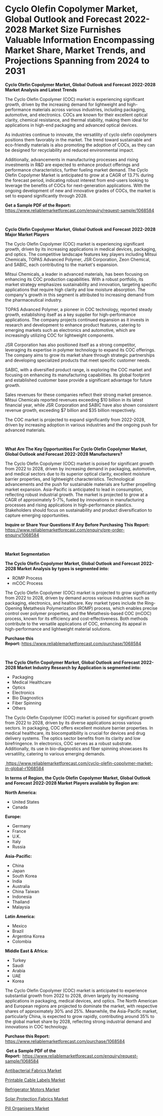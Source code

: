 <p><h1>Cyclo Olefin Copolymer Market, Global Outlook and Forecast 2022-2028 Market Size Furnishes Valuable Information Encompassing Market Share, Market Trends, and Projections Spanning from 2024 to 2031</h1></p><p><strong>Cyclo Olefin Copolymer Market, Global Outlook and Forecast 2022-2028 Market Analysis and Latest Trends</strong></p>
<p><p>The Cyclo Olefin Copolymer (COC) market is experiencing significant growth, driven by the increasing demand for lightweight and high-performance materials across various industries, including packaging, automotive, and electronics. COCs are known for their excellent optical clarity, chemical resistance, and thermal stability, making them ideal for applications in high-end packaging and advanced optical devices. </p><p>As industries continue to innovate, the versatility of cyclo olefin copolymers positions them favorably in the market. The trend toward sustainable and eco-friendly materials is also promoting the adoption of COCs, as they can be designed for recyclability and reduced environmental impact. </p><p>Additionally, advancements in manufacturing processes and rising investments in R&D are expected to enhance product offerings and performance characteristics, further fueling market demand. The Cyclo Olefin Copolymer Market is anticipated to grow at a CAGR of 13.7% during the forecast period, indicating robust interest from end-users looking to leverage the benefits of COCs for next-generation applications. With the ongoing development of new and innovative grades of COCs, the market is set to expand significantly through 2028.</p></p>
<p><strong>Get a Sample PDF of the Report:&nbsp;</strong> <a href="https://www.reliablemarketforecast.com/enquiry/request-sample/1068584?utm_campaign=1839&utm_medium=2&utm_source=Github&utm_content=ia&utm_term=03122024&utm_id=cyclo-olefin-copolymer-market-global-outlook-and-forecast-2022-2028">https://www.reliablemarketforecast.com/enquiry/request-sample/1068584</a></p>
<p>&nbsp;</p>
<p><strong>Cyclo Olefin Copolymer Market, Global Outlook and Forecast 2022-2028 Major Market Players</strong></p>
<p><p>The Cyclo Olefin Copolymer (COC) market is experiencing significant growth, driven by its increasing applications in medical devices, packaging, and optics. The competitive landscape features key players including Mitsui Chemicals, TOPAS Advanced Polymer, JSR Corporation, Zeon Chemical, and SABIC, each contributing to the market's expansion.</p><p>Mitsui Chemicals, a leader in advanced materials, has been focusing on enhancing its COC production capabilities. With a robust portfolio, its market strategy emphasizes sustainability and innovation, targeting specific applications that require high clarity and low moisture absorption. The company's growth in this segment is attributed to increasing demand from the pharmaceutical industry.</p><p>TOPAS Advanced Polymer, a pioneer in COC technology, reported steady growth, establishing itself as a key supplier for high-performance applications. The company projects continued expansion as it invests in research and development to enhance product features, catering to emerging markets such as electronics and automotive, which are increasingly utilizing COC for lightweight components.</p><p>JSR Corporation has also positioned itself as a strong competitor, leveraging its expertise in polymer technology to expand its COC offerings. The company aims to grow its market share through strategic partnerships and developing specialized products that meet specific customer needs.</p><p>SABIC, with a diversified product range, is exploring the COC market and focusing on enhancing its manufacturing capabilities. Its global footprint and established customer base provide a significant advantage for future growth.</p><p>Sales revenues for these companies reflect their strong market presence. Mitsui Chemicals reported revenues exceeding $10 billion in its latest financial year, while JSR Corporation and SABIC have also shown consistent revenue growth, exceeding $7 billion and $35 billion respectively.</p><p>The COC market is projected to expand significantly from 2022-2028, driven by increasing adoption in various industries and the ongoing push for advanced materials.</p></p>
<p>&nbsp;</p>
<p><strong>What Are The Key Opportunities For Cyclo Olefin Copolymer Market, Global Outlook and Forecast 2022-2028 Manufacturers?</strong></p>
<p><p>The Cyclo Olefin Copolymer (COC) market is poised for significant growth from 2022 to 2028, driven by increasing demand in packaging, automotive, and medical sectors due to its superior optical clarity, excellent moisture barrier properties, and lightweight characteristics. Technological advancements and the push for sustainable materials are further propelling market expansion. Asia-Pacific is anticipated to lead in consumption, reflecting robust industrial growth. The market is projected to grow at a CAGR of approximately 5-7%, fueled by innovations in manufacturing processes and rising applications in high-performance plastics. Stakeholders should focus on sustainability and product diversification to capture emerging opportunities.</p></p>
<p><strong>Inquire or Share Your Questions If Any Before Purchasing This Report:</strong> <a href="https://www.reliablemarketforecast.com/enquiry/pre-order-enquiry/1068584?utm_campaign=1839&utm_medium=2&utm_source=Github&utm_content=ia&utm_term=03122024&utm_id=cyclo-olefin-copolymer-market-global-outlook-and-forecast-2022-2028">https://www.reliablemarketforecast.com/enquiry/pre-order-enquiry/1068584</a></p>
<p>&nbsp;</p>
<p><strong>Market Segmentation</strong></p>
<p><strong>The Cyclo Olefin Copolymer Market, Global Outlook and Forecast 2022-2028 Market Analysis by types is segmented into:</strong></p>
<p><ul><li>ROMP Process</li><li>mCOC Process</li></ul></p>
<p><p>The Cyclo Olefin Copolymer (COC) market is projected to grow significantly from 2022 to 2028, driven by demand across various industries such as packaging, electronics, and healthcare. Key market types include the Ring-Opening Metathesis Polymerization (ROMP) process, which enables precise control over polymer properties, and the Metathesis-based COC (mCOC) process, known for its efficiency and cost-effectiveness. Both methods contribute to the versatile applications of COC, enhancing its appeal in high-performance and lightweight material solutions.</p></p>
<p><strong>Purchase this Report:&nbsp;</strong><a href="https://www.reliablemarketforecast.com/purchase/1068584?utm_campaign=1839&utm_medium=2&utm_source=Github&utm_content=ia&utm_term=03122024&utm_id=cyclo-olefin-copolymer-market-global-outlook-and-forecast-2022-2028">https://www.reliablemarketforecast.com/purchase/1068584</a></p>
<p>&nbsp;</p>
<p><strong>The Cyclo Olefin Copolymer Market, Global Outlook and Forecast 2022-2028 Market Industry Research by Application is segmented into:</strong></p>
<p><ul><li>Packaging</li><li>Medical Healthcare</li><li>Optics</li><li>Electronics</li><li>Bio Diagnostics</li><li>Fiber Spinning</li><li>Others</li></ul></p>
<p><p>The Cyclo Olefin Copolymer (COC) market is poised for significant growth from 2022 to 2028, driven by its diverse applications across various sectors. In packaging, COC offers excellent moisture barrier properties. In medical healthcare, its biocompatibility is crucial for devices and drug delivery systems. The optics sector benefits from its clarity and low birefringence. In electronics, COC serves as a robust substrate. Additionally, its use in bio-diagnostics and fiber spinning showcases its versatility, catering to various emerging demands.</p></p>
<p><a href="https://www.reliablemarketforecast.com/cyclo-olefin-copolymer-market-in-global-r1068584?utm_campaign=1839&utm_medium=2&utm_source=Github&utm_content=ia&utm_term=03122024&utm_id=cyclo-olefin-copolymer-market-global-outlook-and-forecast-2022-2028">&nbsp;https://www.reliablemarketforecast.com/cyclo-olefin-copolymer-market-in-global-r1068584</a></p>
<p><strong>In terms of Region, the Cyclo Olefin Copolymer Market, Global Outlook and Forecast 2022-2028 Market Players available by Region are:</strong></p>
<p>
    <p> <strong> North America: </strong>
        <ul>
            <li>United States</li>
            <li>Canada</li>
        </ul>
        </p> 
    <p> <strong> Europe: </strong>
        <ul>
            <li>Germany</li>
            <li>France</li>
            <li>U.K.</li>
            <li>Italy</li>
            <li>Russia</li>
        </ul>
        </p> 
    <p> <strong> Asia-Pacific: </strong>
        <ul>
            <li>China</li>
            <li>Japan</li>
            <li>South Korea</li>
            <li>India</li>
            <li>Australia</li>
            <li>China Taiwan</li>
            <li>Indonesia</li>
            <li>Thailand</li>
            <li>Malaysia</li>
        </ul>
        </p> 
    <p> <strong> Latin America: </strong>
        <ul>
            <li>Mexico</li>
            <li>Brazil</li>
            <li>Argentina Korea</li>
            <li>Colombia</li>
        </ul>
        </p> 
    <p> <strong> Middle East & Africa: </strong>
        <ul>
            <li>Turkey</li>
            <li>Saudi</li>
            <li>Arabia</li>
            <li>UAE</li>
            <li>Korea</li>
        </ul>
    </p>
    </p>
<p><p>The Cyclo Olefin Copolymer (COC) market is anticipated to experience substantial growth from 2022 to 2028, driven largely by increasing applications in packaging, medical devices, and optics. The North American and European regions are projected to dominate the market, with respective shares of approximately 30% and 25%. Meanwhile, the Asia-Pacific market, particularly China, is expected to grow rapidly, contributing around 35% to the global market share by 2028, reflecting strong industrial demand and innovations in COC technology.</p></p>
<p><strong>Purchase this Report: </strong><a href="https://www.reliablemarketforecast.com/purchase/1068584?utm_campaign=1839&utm_medium=2&utm_source=Github&utm_content=ia&utm_term=03122024&utm_id=cyclo-olefin-copolymer-market-global-outlook-and-forecast-2022-2028">https://www.reliablemarketforecast.com/purchase/1068584</a></p>
<p>&nbsp;<strong>Get a Sample PDF of the Report:&nbsp;&nbsp;</strong><a href="https://www.reliablemarketforecast.com/enquiry/request-sample/1068584?utm_campaign=1839&utm_medium=2&utm_source=Github&utm_content=ia&utm_term=03122024&utm_id=cyclo-olefin-copolymer-market-global-outlook-and-forecast-2022-2028">https://www.reliablemarketforecast.com/enquiry/request-sample/1068584</a></p>
<p><strong></strong></p>
<p><p><a href="https://issuu.com/reportprime-2/docs/antibacterial-fabrics-market-size-2030.pptx?utm_campaign=1839&utm_medium=2&utm_source=Github&utm_content=ia&utm_term=03122024&utm_id=cyclo-olefin-copolymer-market-global-outlook-and-forecast-2022-2028">Antibacterial Fabrics Market</a></p><p><a href="https://www.linkedin.com/pulse/printable-cable-labels-market-revolution-2024-2031-trends-ydrke?utm_campaign=1839&utm_medium=2&utm_source=Github&utm_content=ia&utm_term=03122024&utm_id=cyclo-olefin-copolymer-market-global-outlook-and-forecast-2022-2028">Printable Cable Labels Market</a></p><p><a href="https://www.linkedin.com/pulse/market-forecasting-change-global-refrigerator-motors-dynamics-tx7rc?utm_campaign=1839&utm_medium=2&utm_source=Github&utm_content=ia&utm_term=03122024&utm_id=cyclo-olefin-copolymer-market-global-outlook-and-forecast-2022-2028">Refrigerator Motors Market</a></p><p><a href="https://issuu.com/reportprime-2/docs/solar-protection-fabrics-market-size-2030.pptx?utm_campaign=1839&utm_medium=2&utm_source=Github&utm_content=ia&utm_term=03122024&utm_id=cyclo-olefin-copolymer-market-global-outlook-and-forecast-2022-2028">Solar Protection Fabrics Market</a></p><p><a href="https://www.linkedin.com/pulse/pill-organisers-market-analysis-size-dynamics-expected-growth-jmnee?utm_campaign=1839&utm_medium=2&utm_source=Github&utm_content=ia&utm_term=03122024&utm_id=cyclo-olefin-copolymer-market-global-outlook-and-forecast-2022-2028">Pill Organisers Market</a></p></p>